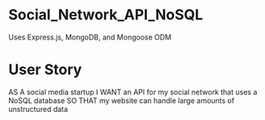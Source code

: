 # Social_Network_API_NoSQL
Uses Express.js, MongoDB, and Mongoose ODM

# User Story
AS A social media startup
I WANT an API for my social network that uses a NoSQL database
SO THAT my website can handle large amounts of unstructured data